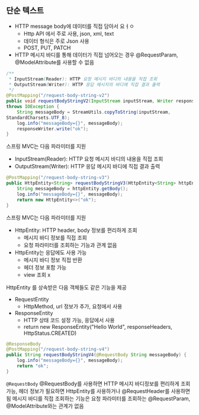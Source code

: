 ## 단순 텍스트
* HTTP message body에 데이터를 직접 담아서 요ㅓㅇ
  * Http API 에서 주로 사용, json, xml, text
  * 데이터 형식은 주로 Json 사용
  * POST, PUT, PATCH
* HTTP 메시지 바디를  통해 데이터가 직접 넘어오는 경우 @RequestParam, @ModelAttribute를 사용할 수 없음

```java
/**
 * InputStream(Reader): HTTP 요청 메시지 바디의 내용을 직접 조회
 * OutputStream(Writer): HTTP 응답 메시지의 바디에 직접 결과 출력
 */
@PostMapping("/request-body-string-v2")
public void requestBodyStringV2(InputStream inputStream, Writer responseWriter)
throws IOException {
    String messageBody = StreamUtils.copyToString(inputStream,
StandardCharsets.UTF_8);
    log.info("messageBody={}", messageBody);
    responseWriter.write("ok");
}
```
스프링 MVC는 다음 파라미터를 지원
* InputStream(Reader): HTTP 요청 메시지 바디의 내용을 직접 조회
* OutputStream(Writer): HTTP 응답 메시지 바디에 직접 결과 출력

```java
@PostMapping("/request-body-string-v3")
public HttpEntity<String> requestBodyStringV3(HttpEntity<String> httpEntity) {  
    String messageBody = httpEntity.getBody();
    log.info("messageBody={}", messageBody);
    return new HttpEntity<>("ok");
}
```
스프링 MVC는 다음 파라미터를 지원
* HttpEntity: HTTP header, body 정보를 편리하게 조회
  * 메시지 바디 정보를 직접 조회
  * 요청 파라미터를 조회하는 기능과 관계 없음
* HttpEntity는 응답에도 사용 가능
  * 메시지 바디 정보 직접 반환
  * 헤더 정보 포함 가능
  * view 조회 x

HttpEntity 를 상속받은 다음 객체들도 같은 기능을 제공
* RequestEntity
  * HttpMethod, url 정보가 추가, 요청에서 사용
* ResponseEntity
  * HTTP 상태 코드 설정 가능, 응답에서 사용
  * return new ResponseEntity<String>("Hello World", responseHeaders, HttpStatus.CREATED)

```java
@ResponseBody
@PostMapping("/request-body-string-v4")
public String requestBodyStringV4(@RequestBody String messageBody) {
    log.info("messageBody={}", messageBody);
    return "ok";
}
```
`@RequestBody`
@RequestBody를 사용하면 HTTP 메시지 바디정보를 편리하게 조회 가능, 헤더 정보가 필요하면 HttpEntity를 사용하거나 @RequestHeader를 사용하면 됨
메시지 바디를 직접 조회하는 기능은 요청 파라미터를 조회하는 @RequestParam, @ModelAttribute와는 관계가 없음
